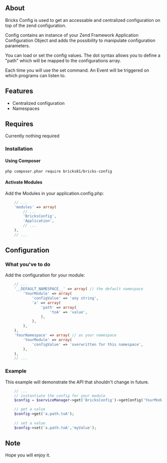 ## About

Bricks Config is used to get an accessable and centralized configuration on top of the zend configuration.

Config contains an instance of your Zend Framework Application Configuration Object and adds the possibility to manipulate configuration parameters.

You can load or set the config values. The dot syntax allows you to define a "path" which will be mapped to the configurations array.
 
Each time you will use the set command. An Event will be triggered on which programs can listen to.

## Features
- Centralized configuration
- Namespaces

## Requires
Currently nothing required

### Installation

#### Using Composer

    php composer.phar require bricks81/bricks-config

#### Activate Modules

Add the Modules in your application.config.php:

```php
	// ...    
	'modules' => array(
    	// ...
    	'BricksConfig',
    	'Application',
    	// ...	
    ),
	// ...
```

## Configuration

### What you've to do

Add the configuration for your module:

```php
	// ...
	'__DEFAULT_NAMESPACE__' => array( // the default namespace
		'YourModule' => array(
			'configValue' => 'any string',
			'a' => array(
				'path' => array(
					'toA' => 'value',
				),
			),				
		),
	),
	'YourNamespace' => array( // as your namespace
		'YourModule' => array(
			'configValue' => 'overwritten for this namespace',			
		),
	),	
	// ...
```

### Example

This example will demonstrate the API that shouldn't change in future.

```php
	// ...
	// instantiate the config for your module
	$config = $serviceManager->get('BricksConfig')->getConfig('YourModuleNamespace');

	// get a value
	$config->get('a.path.toA');
	
	// set a value
	$config->set('a.path.toA','myValue');

```

## Note

Hope you will enjoy it.